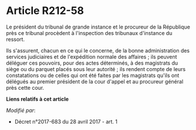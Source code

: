 # Article R212-58

Le président du tribunal de grande instance et le procureur de la République près ce tribunal procèdent à l'inspection des
tribunaux d'instance du ressort.

Ils s'assurent, chacun en ce qui le concerne, de la bonne administration des services judiciaires et de l'expédition normale
des affaires ; ils peuvent déléguer ces pouvoirs, pour des actes déterminés, à des magistrats du siège ou du parquet placés
sous leur autorité ; ils rendent compte de leurs constatations ou de celles qui ont été faites par les magistrats qu'ils ont
délégués au premier président de la cour d'appel et au procureur général près cette cour.

**Liens relatifs à cet article**

_Modifié par_:

  - Décret n°2017-683 du 28 avril 2017 - art. 1
